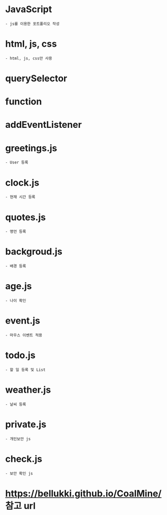 # JavaScript
    - js를 이용한 포트폴리오 작성

# html, js, css
    - html, js, css만 사용

# querySelector
# function
# addEventListener

# greetings.js
    - User 등록

# clock.js
    - 현재 시간 등록

# quotes.js
    - 명언 등록

# backgroud.js
    - 배경 등록

# age.js
    - 나이 확인

# event.js
    - 마우스 이벤트 적용

# todo.js
    - 할 일 등록 및 List

# weather.js
    - 날씨 등록

# private.js
    - 개인보안 js

# check.js
    - 보안 확인 js

# https://bellukki.github.io/CoalMine/ 참고 url